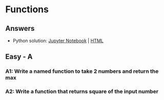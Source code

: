 # Functions

## Answers
- Python solution: [Jupyter Notebook](answers/python/functions-solution.ipynb)  |  [HTML](answers/python/functions-solution.html)


## Easy - A

### A1: Write a named function to take 2 numbers and return the max

### A2: Write a  function that returns square of the input number
